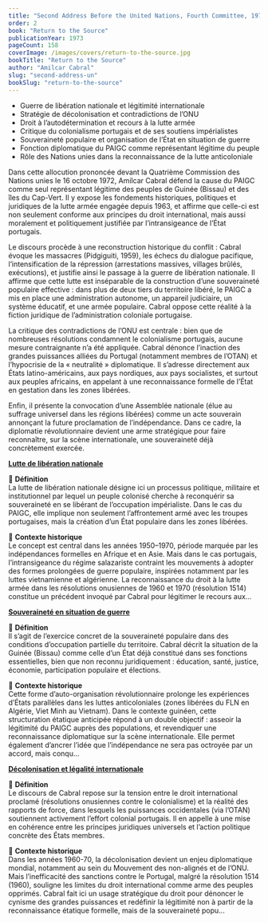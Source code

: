 ```yaml
---
title: "Second Address Before the United Nations, Fourth Committee, 1972"
order: 2
book: "Return to the Source"
publicationYear: 1973
pageCount: 158
coverImage: /images/covers/return-to-the-source.jpg
bookTitle: "Return to the Source"
author: "Amilcar Cabral"
slug: "second-address-un"
bookSlug: "return-to-the-source"
---
```


<!--themes:start-->
- Guerre de libération nationale et légitimité internationale
- Stratégie de décolonisation et contradictions de l’ONU
- Droit à l’autodétermination et recours à la lutte armée
- Critique du colonialisme portugais et de ses soutiens impérialistes
- Souveraineté populaire et organisation de l’État en situation de guerre
- Fonction diplomatique du PAIGC comme représentant légitime du peuple
- Rôle des Nations unies dans la reconnaissance de la lutte anticoloniale
<!--themes:end-->

<!--summary:start-->
Dans cette allocution prononcée devant la Quatrième Commission des Nations unies le 16 octobre 1972, Amílcar Cabral défend la cause du PAIGC comme seul représentant légitime des peuples de Guinée (Bissau) et des îles du Cap-Vert. Il y expose les fondements historiques, politiques et juridiques de la lutte armée engagée depuis 1963, et affirme que celle-ci est non seulement conforme aux principes du droit international, mais aussi moralement et politiquement justifiée par l’intransigeance de l’État portugais.

Le discours procède à une reconstruction historique du conflit : Cabral évoque les massacres (Pidgiguiti, 1959), les échecs du dialogue pacifique, l’intensification de la répression (arrestations massives, villages brûlés, exécutions), et justifie ainsi le passage à la guerre de libération nationale. Il affirme que cette lutte est inséparable de la construction d’une souveraineté populaire effective : dans plus de deux tiers du territoire libéré, le PAIGC a mis en place une administration autonome, un appareil judiciaire, un système éducatif, et une armée populaire. Cabral oppose cette réalité à la fiction juridique de l’administration coloniale portugaise.

La critique des contradictions de l’ONU est centrale : bien que de nombreuses résolutions condamnent le colonialisme portugais, aucune mesure contraignante n’a été appliquée. Cabral dénonce l’inaction des grandes puissances alliées du Portugal (notamment membres de l’OTAN) et l’hypocrisie de la « neutralité » diplomatique. Il s’adresse directement aux États latino-américains, aux pays nordiques, aux pays socialistes, et surtout aux peuples africains, en appelant à une reconnaissance formelle de l’État en gestation dans les zones libérées.

Enfin, il présente la convocation d’une Assemblée nationale (élue au suffrage universel dans les régions libérées) comme un acte souverain annonçant la future proclamation de l’indépendance. Dans ce cadre, la diplomatie révolutionnaire devient une arme stratégique pour faire reconnaître, sur la scène internationale, une souveraineté déjà concrètement exercée.
<!--summary:end-->

<!--concepts:start-->
[**Lutte de libération nationale**](/concepts/lutte-de-liberation-nationale)

🔹 **Définition**  
La lutte de libération nationale désigne ici un processus politique, militaire et institutionnel par lequel un peuple colonisé cherche à reconquérir sa souveraineté en se libérant de l’occupation impérialiste. Dans le cas du PAIGC, elle implique non seulement l’affrontement armé avec les troupes portugaises, mais la création d’un État populaire dans les zones libérées.

🔹 **Contexte historique**  
Le concept est central dans les années 1950–1970, période marquée par les indépendances formelles en Afrique et en Asie. Mais dans le cas portugais, l’intransigeance du régime salazariste contraint les mouvements à adopter des formes prolongées de guerre populaire, inspirées notamment par les luttes vietnamienne et algérienne. La reconnaissance du droit à la lutte armée dans les résolutions onusiennes de 1960 et 1970 (résolution 1514) constitue un précédent invoqué par Cabral pour légitimer le recours aux...

[**Souveraineté en situation de guerre**](/concepts/souverainete-en-situation-de-guerre)

🔹 **Définition**  
Il s’agit de l’exercice concret de la souveraineté populaire dans des conditions d’occupation partielle du territoire. Cabral décrit la situation de la Guinée (Bissau) comme celle d’un État déjà constitué dans ses fonctions essentielles, bien que non reconnu juridiquement : éducation, santé, justice, économie, participation populaire et élections.

🔹 **Contexte historique**  
Cette forme d’auto-organisation révolutionnaire prolonge les expériences d’États parallèles dans les luttes anticoloniales (zones libérées du FLN en Algérie, Viet Minh au Vietnam). Dans le contexte guinéen, cette structuration étatique anticipée répond à un double objectif : asseoir la légitimité du PAIGC auprès des populations, et revendiquer une reconnaissance diplomatique sur la scène internationale. Elle permet également d’ancrer l’idée que l’indépendance ne sera pas octroyée par un accord, mais conqu...

[**Décolonisation et légalité internationale**](/concepts/decolonisation-legalite-internationale)

🔹 **Définition**  
Le discours de Cabral repose sur la tension entre le droit international proclamé (résolutions onusiennes contre le colonialisme) et la réalité des rapports de force, dans lesquels les puissances occidentales (via l’OTAN) soutiennent activement l’effort colonial portugais. Il en appelle à une mise en cohérence entre les principes juridiques universels et l’action politique concrète des États membres.

🔹 **Contexte historique**  
Dans les années 1960-70, la décolonisation devient un enjeu diplomatique mondial, notamment au sein du Mouvement des non-alignés et de l’ONU. Mais l’inefficacité des sanctions contre le Portugal, malgré la résolution 1514 (1960), souligne les limites du droit international comme arme des peuples opprimés. Cabral fait ici un usage stratégique du droit pour dénoncer le cynisme des grandes puissances et redéfinir la légitimité non à partir de la reconnaissance étatique formelle, mais de la souveraineté popu...
<!--concepts:end-->
